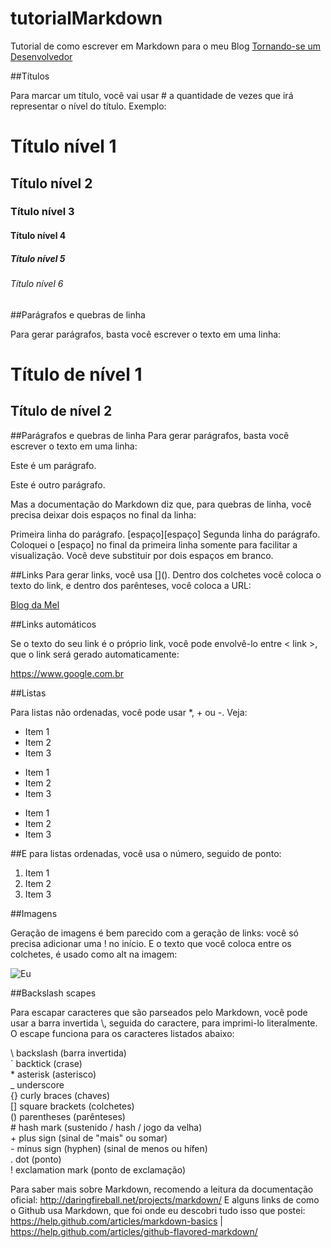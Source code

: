 # tutorialMarkdown
Tutorial de como escrever em Markdown para o meu Blog [Tornando-se um Desenvolvedor](http://melissalobo.blogspot.com.br)

##Títulos

Para marcar um título, você vai usar \# a quantidade de vezes que irá representar o nível do título. Exemplo:

# Título nível 1
## Título nível 2
### Título nível 3
#### Título nível 4
##### Título nível 5
###### Título nível 6

##Parágrafos e quebras de linha

Para gerar parágrafos, basta você escrever o texto em uma linha:

Título de nível 1
==================
  
Título de nível 2
------------------

##Parágrafos e quebras de linha
Para gerar parágrafos, basta você escrever o texto em uma linha:

Este é um parágrafo.
  
Este é outro parágrafo.

Mas a documentação do Markdown diz que, para quebras de linha, você precisa deixar dois espaços no final da linha:

Primeira linha do parágrafo.   [espaço][espaço]
Segunda linha do parágrafo.  
Coloquei o [espaço] no final da primeira linha somente para facilitar a visualização. Você deve substituir por dois espaços em branco.

##Links 
Para gerar links, você usa \[\]\(\). Dentro dos colchetes você coloca o texto do link, e dentro dos parênteses, você coloca a URL:

[Blog da Mel](http://melissalobo.blogspot.com.br)


##Links automáticos

Se o texto do seu link é o próprio link, você pode envolvê-lo entre \< link \>, que o link será gerado automaticamente:

<https://www.google.com.br>


##Listas

Para listas não ordenadas, você pode usar \*, \+ ou \-. Veja:

* Item 1
* Item 2
* Item 3
  
+ Item 1
+ Item 2
+ Item 3
  
- Item 1
- Item 2
- Item 3

##E para listas ordenadas, você usa o número, seguido de ponto:

1. Item 1
2. Item 2
3. Item 3

##Imagens

Geração de imagens é bem parecido com a geração de links: você só precisa adicionar uma \! no início. E o texto que você coloca entre os colchetes, é usado como alt na imagem:

![Eu](https://fbcdn-sphotos-e-a.akamaihd.net/hphotos-ak-xlt1/v/t1.0-9/13124556_984154084999068_6786632002907995125_n.jpg?oh=61d6c4b591caf5ed56d3a71d57d19fc3&oe=5807A2F9&__gda__=1476901864_0192b37cb7089c22bd73bd5c303dcdcc)

##Backslash scapes

Para escapar caracteres que são parseados pelo Markdown, você pode usar a barra invertida \\, seguida do caractere, para imprimi-lo literalmente. O escape funciona para os caracteres listados abaixo:

\\   backslash (barra invertida) <br>
\`   backtick (crase) <br> 
\*   asterisk (asterisco) <br>
\_   underscore <br>
\{}  curly braces (chaves) <br>
\[]  square brackets (colchetes) <br>
\()  parentheses (parênteses) <br>
\#   hash mark (sustenido / hash / jogo da velha) <br>
\+   plus sign (sinal de "mais" ou somar) <br>
\-   minus sign (hyphen) (sinal de menos ou hífen) <br>
\.   dot (ponto) <br>
\!   exclamation mark (ponto de exclamação) <br>

Para saber mais sobre Markdown, recomendo a leitura da documentação oficial:
http://daringfireball.net/projects/markdown/
E alguns links de como o Github usa Markdown, que foi onde eu descobri tudo isso que postei:
https://help.github.com/articles/markdown-basics | https://help.github.com/articles/github-flavored-markdown/
